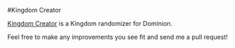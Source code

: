 #Kingdom Creator

[Kingdom Creator](http://www.dominionrandomizer.com) is a Kingdom randomizer for Dominion.

Feel free to make any improvements you see fit and send me a pull request!
